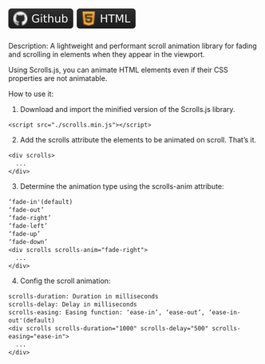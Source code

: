 # [![Official Repo](https://raw.githubusercontent.com/Nihilnia/GithubBadges/e14078343be44292c313b478de702e34fcdf556e/Github.svg)](https://github.com/S0npaRi11/scrolls) [![Source](https://raw.githubusercontent.com/Nihilnia/GithubBadges/e14078343be44292c313b478de702e34fcdf556e/HTML.svg)](https://www.cssscript.com/fade-scroll-in-element/)

Description:
A lightweight and performant scroll animation library for fading and scrolling in elements when they appear in the viewport.

Using Scrolls.js, you can animate HTML elements even if their CSS properties are not animatable.

How to use it:
1. Download and import the minified version of the Scrolls.js library.
```
<script src="./scrolls.min.js"></script>
```

2. Add the scrolls attribute the elements to be animated on scroll. That’s it.
```
<div scrolls>
  ...
</div>
```

3. Determine the animation type using the scrolls-anim attribute:
```
‘fade-in'(default)
‘fade-out’
‘fade-right’
‘fade-left’
‘fade-up’
‘fade-down’
<div scrolls scrolls-anim="fade-right">
  ...
</div>
```

4. Config the scroll animation:
```
scrolls-duration: Duration in milliseconds
scrolls-delay: Delay in milliseconds
scrolls-easing: Easing function: ‘ease-in’, ‘ease-out’, ‘ease-in-out'(default)
<div scrolls scrolls-duration="1000" scrolls-delay="500" scrolls-easing="ease-in">
  ...
</div>
```
